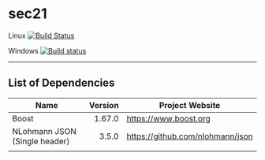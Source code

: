 # sec21

Linux [![Build Status](https://travis-ci.org/MichaelMiller-/sec21.svg?branch=master)](https://travis-ci.org/MichaelMiller-/sec21)

Windows [![Build status](https://ci.appveyor.com/api/projects/status/4s6bg4yexj0cna45?svg=true)](https://ci.appveyor.com/project/MichaelMiller-/sec21)

---------------------------------------

## List of Dependencies

| Name | Version | Project Website |
|-------|---------:|------------------------|
| Boost | 1.67.0 | https://www.boost.org |
| NLohmann JSON (Single header) | 3.5.0 | https://github.com/nlohmann/json |
| | | |
